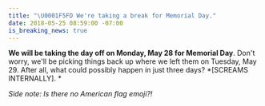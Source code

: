 ```yaml
---
title: "\U0001F5FD We're taking a break for Memorial Day."
date: 2018-05-25 08:59:00 -07:00
is_breaking_news: true
---
```


**We will be taking the day off on Monday, May 28 for Memorial Day**. Don't worry, we'll be picking things back up where we left them on Tuesday, May 29. After all, what could possibly happen in just three days? *\[SCREAMS INTERNALLY\]. *

*Side note: Is there no American flag emoji?!*